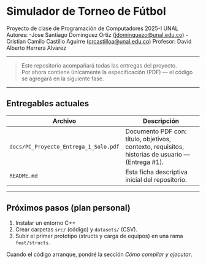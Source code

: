 # Simulador de Torneo de Fútbol
Proyecto de clase de Programación de Computadores 2025-I UNAL
Autores:
-Jose Santiago Dominguez Ortiz (jdominguezo@unal.edu.co)
-Cristian Camilo Castillo Aguirre (crcastilloa@unal.edu.co)
Profesor: David Alberto Herrera Alvarez

---

> Este repositorio acompañará todas las entregas del proyecto.  
> Por ahora contiene únicamente la especificación (PDF) — el código se agregará en la siguiente fase.

---

## Entregables actuales

| Archivo | Descripción |
|---------|-------------|
| `docs/PC_Proyecto_Entrega_1_Solo.pdf` | Documento PDF con: título, objetivos, contexto, requisitos, historias de usuario — (Entrega #1). |
| `README.md` | Esta ficha descriptiva inicial del repositorio. |

---

## Próximos pasos (plan personal)

1. Instalar un entorno C++  
2. Crear carpetas `src/` (código) y `datasets/` (CSV).  
3. Subir el primer prototipo (structs y carga de equipos) en una rama `feat/structs`.  

Cuando el código arranque, pondré la sección _Cómo compilar y ejecutar_.
